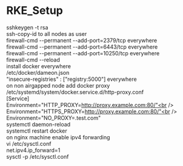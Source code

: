 # RKE_Setup
sshkeygen -t rsa <br />
ssh-copy-id to all nodes as user<br />
firewall-cmd --permanent --add-port=2379/tcp everywhere<br />
firewall-cmd --permanent --add-port=6443/tcp everywhere<br />
firewall-cmd --permanent --add-port=10250/tcp everywhere<br />
firewall-cmd --reload<br />
install docker everywhere<br />
/etc/docker/dameon.json<br />
"insecure-registries" : ["registry:5000"] everywhere<br />
on non airgapped node add docker proxy<br />
/etc/systemd/system/docker.service.d/http-proxy.conf<br />
[Service]<br />
Environment="HTTP_PROXY=http://proxy.example.com:80/"<br />
Environment="HTTPS_PROXY=http://proxy.example.com:80/"<br />
Environment="NO_PROXY=.test.com"<br />
systemctl daemon-reload<br />
systemctl restart docker<br />
on nginx machine enable ipv4 forwarding<br />
vi /etc/sysctl.conf<br />
net.ipv4.ip_forward=1<br />
sysctl -p /etc/sysctl.conf<br />
